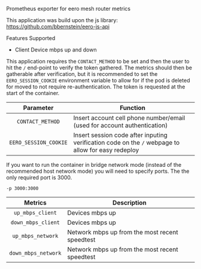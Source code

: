 Prometheus exporter for eero mesh router metrics

This application was build upon the js library: https://github.com/bbernstein/eero-js-api

Features Supported
- Client Device mbps up and down 

This application requires the `CONTACT_METHOD` to be set and then the user to hit the `/` end-point to verify the token gathered. The metrics should then be gatherable after verification, but it is recommended to set the `EERO_SESSION_COOKIE` environment variable to allow for if the pod is deleted for moved to not require re-authentication. The token is requested at the start of the container. 


| Parameter | Function |
| :----: | --- |
| `CONTACT_METHOD` | Insert account cell phone number/email (used for account authentication) |
| `EERO_SESSION_COOKIE` | Insert session code after inputing verification code on the `/` webpage to allow for easy redeploy |

If you want to run the container in bridge network mode (instead of the recommended host network mode) you will need to specify ports. The the only required port is 3000.
```
-p 3000:3000
```

| Metrics | Description |
| :----: | --- |
| `up_mbps_client` | Devices mbps up |
| `down_mbps_client` | Devices mbps up |
| `up_mbps_network` | Network mbps up from the most recent speedtest |
| `down_mbps_network` | Network mbps up from the most recent speedtest |
